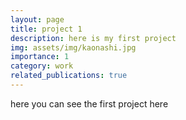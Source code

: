 ```yaml
---
layout: page
title: project 1
description: here is my first project
img: assets/img/kaonashi.jpg
importance: 1
category: work
related_publications: true
---
```


here you can see the first project here
